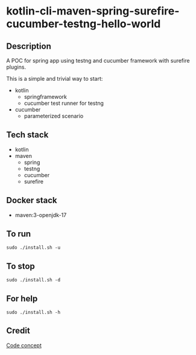# kotlin-cli-maven-spring-surefire-cucumber-testng-hello-world

## Description
A POC for spring app using testng
and cucumber framework with surefire
plugins.

This is a simple and trivial way to start:
  - kotlin
    - springframework
    - cucumber test runner for testng
  - cucumber
    - parameterized scenario

## Tech stack
- kotlin
- maven
  - spring
  - testng
  - cucumber
  - surefire

## Docker stack
- maven:3-openjdk-17

## To run
`sudo ./install.sh -u`

## To stop
`sudo ./install.sh -d`

## For help
`sudo ./install.sh -h`

## Credit
[Code concept](https://github.com/eugenp/tutorials/tree/master/testing-modules/testng)
